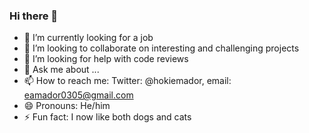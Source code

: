 ### Hi there 👋

- 🔭 I’m currently looking for a job
- 👯 I’m looking to collaborate on interesting and challenging projects
- 🤔 I’m looking for help with code reviews
- 💬 Ask me about ...
- 📫 How to reach me: Twitter: @hokiemador, email: eamador0305@gmail.com
- 😄 Pronouns: He/him
- ⚡ Fun fact: I now like both dogs and cats
